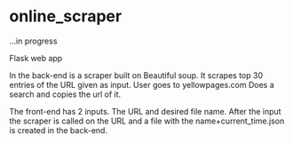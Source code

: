 # online_scraper
...in progress

Flask web app

In the back-end is a scraper built on Beautiful soup.
It scrapes top 30 entries of the URL given as input.
User goes to yellowpages.com Does a search and copies the url of it.

The front-end has 2 inputs. The URL and desired file name.
After the input the scraper is called on the URL and a file with the name+current_time.json is created in the back-end.
